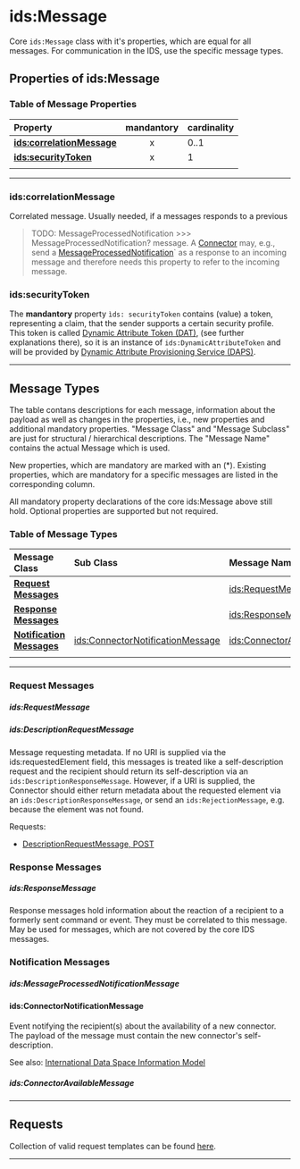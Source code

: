 # ids:Message

Core `ids:Message` class with it's properties, which are equal for all messages.
 For communication in the IDS, use the specific message types.


## Properties of ids:Message

### Table of Message Properties

|**Property**|mandantory|cardinality|
|:---|:---:|:---|
|**[ids:correlationMessage](#idscorrelationmessage)**|x|0..1|                        
|**[ids:securityToken](#idssecuritytoken)**|x|1|                        
|||

---

### ids:correlationMessage

Correlated message. Usually needed, if a messages responds to a previous

> TODO: MessageProcessedNotification >>> MessageProcessedNotification?
 message. A [Connector](../../Components/Connector/README.md) may, e.g., send a [MessageProcessedNotification](#idsmessageprocessednotificationmessage)` as
 a response to an incoming message and therefore needs this property to
 refer to the incoming message.
### ids:securityToken
The **mandantory** property `ìds: securityToken` contains (value) a token,
 representing a claim, that the sender supports a certain security profile.
This token is called [Dynamic Attribute Token (DAT)](../../Components/IdentityProvider/DAPS/README.md#dynamic-attribute-token-content),
 (see further explanations there), so it is an instance of `ids:DynamicAttributeToken`
 and will be provided by [Dynamic Attribute Provisioning Service (DAPS)](../../Components/IdentityProvider/DAPS/README.md). 

---

## Message Types

The table contans descriptions for each message, information about the payload
 as well as changes in the properties, i.e., new properties and additional
 mandatory properties. "Message Class" and "Message Subclass" are just for
 structural / hierarchical descriptions. The "Message Name" contains the
 actual Message which is used.

New properties, which are mandatory are marked with an (*). Existing
 properties, which are mandatory for a specific messages are listed
 in the corresponding column.

All mandatory property declarations of the core ids:Message above still hold.
 Optional properties are supported but not required.


### Table of Message Types

| **Message Class** | Sub Class | Message Name |
|:---|:---|:---|
| **[Request Messages](#request-messages)**            |                                 | [ids:RequestMessage](#idsrequestmessage)
| **[Response Messages](#response-messages)**            |                               | [ids:ResponseMessage](#idsresponsemessage)
| **[Notification Messages](#notification-messages)**  | [ids:ConnectorNotificationMessage](#idsconnectornotificationmessage) | [ids:ConnectorAvailableMessage](#idsconnectoravailablemessage)
|||

---

### Request Messages

##### ids:RequestMessage

##### ids:DescriptionRequestMessage

Message requesting metadata. If no URI is supplied via the ids:requestedElement field,
 this messages is treated like a self-description request and the recipient should
 return its self-description via an `ids:DescriptionResponseMessage`. However, if a URI
 is supplied, the Connector should either return metadata about the requested element
 via an `ids:DescriptionResponseMessage`, or send an `ids:RejectionMessage`, e.g. because
 the element was not found.

Requests: 
- [DescriptionRequestMessage, POST](./requests/DescriptionRequestMessage_POST.md)

### Response Messages

##### ids:ResponseMessage

Response messages hold information about the reaction of a recipient to a
 formerly sent command or event. They must be correlated to this message. May
 be used for messages, which are not covered by the core IDS messages.


### Notification Messages

##### ids:MessageProcessedNotificationMessage

#### ids:ConnectorNotificationMessage

Event notifying the recipient(s) about the availability of a new connector.
 The payload of the message must contain the new connector's self-description.

See also: [International Data Space Information Model](https://w3id.org/idsa/core)

##### ids:ConnectorAvailableMessage

---


## Requests

Collection of valid request templates can be found [here](./requests/README.md).

---
